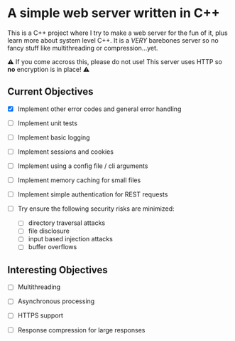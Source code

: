 # A simple web server written in C++

This is a C++ project where I try to make a web server for the fun of it, plus learn more about system level C++. It is a _VERY_ barebones server so no fancy stuff like multithreading or compression...yet.

⚠️ If you come accross this, please do not use! This server uses HTTP so **no** encryption is in place! ⚠️

## Current Objectives

- [x] Implement other error codes and general error handling

- [ ] Implement unit tests

- [ ] Implement basic logging

- [ ] Implement sessions and cookies

- [ ] Implement using a config file / cli arguments

- [ ] Implement memory caching for small files

- [ ] Implement simple authentication for REST requests

- [ ] Try ensure the following security risks are minimized:
  - [ ] directory traversal attacks
  - [ ] file disclosure
  - [ ] input based injection attacks
  - [ ] buffer overflows

## Interesting Objectives

- [ ] Multithreading

- [ ] Asynchronous processing

- [ ] HTTPS support

- [ ] Response compression for large responses
